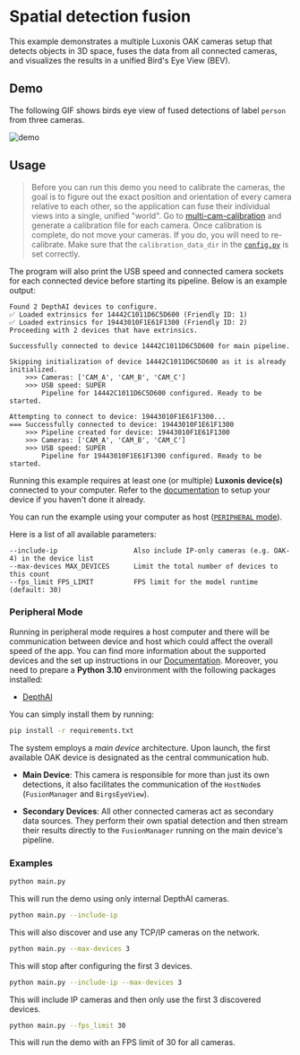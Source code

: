 # Spatial detection fusion

This example demonstrates a multiple Luxonis OAK cameras setup that detects objects in 3D space, fuses the data from all connected cameras, and visualizes the results in a unified Bird's Eye View (BEV).

## Demo

The following GIF shows birds eye view of fused detections of label `person` from three cameras.

![demo](https://github.com/user-attachments/assets/6f92dc14-ebda-4bd1-a57e-cf5f1b24ea17)

## Usage

> Before you can run this demo you need to calibrate the cameras, the goal is to figure out the exact position and orientation of every camera relative to each other, so the application can fuse their individual views into a single, unified "world". Go to [multi-cam-calibration](../multi-cam-calibration) and generate a calibration file for each camera. Once calibration is complete, do not move your cameras. If you do, you will need to re-calibrate. Make sure that the `calibration_data_dir` in the [`config.py`](config.py) is set correctly.

The program will also print the USB speed and connected camera sockets for each connected device before starting its pipeline. Below is an example output:

```
Found 2 DepthAI devices to configure.
✅ Loaded extrinsics for 14442C1011D6C5D600 (Friendly ID: 1)
✅ Loaded extrinsics for 19443010F1E61F1300 (Friendly ID: 2)
Proceeding with 2 devices that have extrinsics.

Successfully connected to device 14442C1011D6C5D600 for main pipeline.

Skipping initialization of device 14442C1011D6C5D600 as it is already initialized.
    >>> Cameras: ['CAM_A', 'CAM_B', 'CAM_C']
    >>> USB speed: SUPER
        Pipeline for 14442C1011D6C5D600 configured. Ready to be started.

Attempting to connect to device: 19443010F1E61F1300...
=== Successfully connected to device: 19443010F1E61F1300
    >>> Pipeline created for device: 19443010F1E61F1300
    >>> Cameras: ['CAM_A', 'CAM_B', 'CAM_C']
    >>> USB speed: SUPER
        Pipeline for 19443010F1E61F1300 configured. Ready to be started.

```

Running this example requires at least one (or multiple) **Luxonis device(s)** connected to your computer. Refer to the [documentation](https://docs.luxonis.com/software-v3/) to setup your device if you haven't done it already.

You can run the example using your computer as host ([`PERIPHERAL` mode](#peripheral-mode)).

Here is a list of all available parameters:

```
--include-ip                   Also include IP-only cameras (e.g. OAK-4) in the device list
--max-devices MAX_DEVICES      Limit the total number of devices to this count
--fps_limit FPS_LIMIT          FPS limit for the model runtime (default: 30)
```

### Peripheral Mode

Running in peripheral mode requires a host computer and there will be communication between device and host which could affect the overall speed of the app.
You can find more information about the supported devices and the set up instructions in our [Documentation](https://rvc4.docs.luxonis.com/hardware).
Moreover, you need to prepare a **Python 3.10** environment with the following packages installed:

- [DepthAI](https://pypi.org/project/depthai/)

You can simply install them by running:

```bash
pip install -r requirements.txt
```

The system employs a *main device* architecture. Upon launch, the first available OAK device is designated as the central communication hub.

- **Main Device**: This camera is responsible for more than just its own detections, it also facilitates the communication of the `HostNode`s (`FusionManager` and `BirgsEyeView`).

- **Secondary Devices**: All other connected cameras act as secondary data sources. They perform their own spatial detection and then stream their results directly to the `FusionManager` running on the main device's pipeline.

### Examples

```bash
python main.py
```

This will run the demo using only internal DepthAI cameras.

```bash
python main.py --include-ip
```

This will also discover and use any TCP/IP cameras on the network.

```bash
python main.py --max-devices 3
```

This will stop after configuring the first 3 devices.

```bash
python main.py --include-ip --max-devices 3
```

This will include IP cameras and then only use the first 3 discovered devices.

```bash
python main.py --fps_limit 30
```

This will run the demo with an FPS limit of 30 for all cameras.
